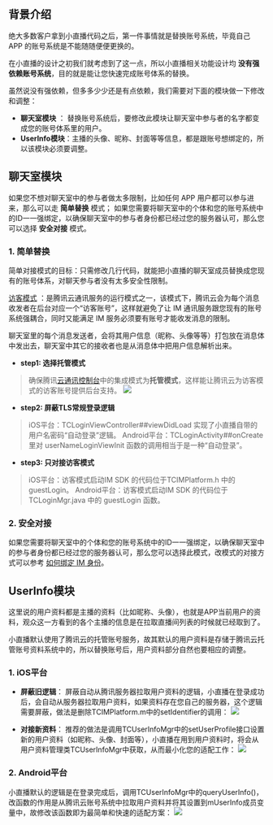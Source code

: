 ## 背景介绍
绝大多数客户拿到小直播代码之后，第一件事情就是替换账号系统，毕竟自己 APP 的账号系统是不能随随便便更换的。

在小直播的设计之初我们就考虑到了这一点，所以小直播相关功能设计均 **没有强依赖账号系统**，目的就是能让您快速完成账号体系的替换。

虽然说没有强依赖，但多多少少还是有点依赖，我们需要对下面的模块做一下修改和调整：
- **聊天室模块** ： 替换账号系统后，要修改此模块让聊天室中参与者的名字都变成您的账号体系里的用户。
- **UserInfo模块**：主播的头像、昵称、封面等等信息，都是跟账号想绑定的，所以该模块必须要调整。

## 聊天室模块
如果您不想对聊天室中的参与者做太多限制，比如任何 APP 用户都可以参与进来，那么可以走 **简单替换** 模式；
如果您需要将聊天室中的个体和您的账号系统中的ID一一强绑定，以确保聊天室中的参与者身份都已经过您的服务器认可，那么您可以选择 **安全对接** 模式。

### 1. 简单替换
简单对接模式的目标：只需修改几行代码，就能把小直播的聊天室成员替换成您现有的账号体系，对聊天参与者没有太多安全性限制。

[访客模式](https://www.qcloud.com/document/product/454/7980#3.2-.E8.AE.BF.E5.AE.A2.EF.BC.88.E6.89.98.E7.AE.A1.EF.BC.89.E6.A8.A1.E5.BC.8F)  ：是腾讯云通讯服务的运行模式之一，该模式下，腾讯云会为每个消息收发者在后台对应一个“访客账号”，这样就避免了让 IM 通讯服务跟您现有的账号系统强耦合，同时又能满足 IM 服务必须要有账号才能收发消息的限制。

聊天室里的每个消息发送者，会将其用户信息（昵称、头像等等）打包放在消息体中发出去，聊天室中其它的接收者也是从消息体中把用户信息解析出来。

- **step1: 选择托管模式**
> 确保腾讯[云通讯控制台](https://console.qcloud.com/avc)中的集成模式为**托管模式**，这样能让腾讯云为访客模式的访客账号提供后台支持。
> ![](//mc.qcloudimg.com/static/img/d52ac3662d5310673a5d6c6a78f50da4/image.png)

- **step2: 屏蔽TLS常规登录逻辑**
> iOS平台：TCLoginViewController##viewDidLoad 实现了小直播自带的用户名密码“自动登录”逻辑。
> Android平台：TCLoginActivity##onCreate 里对 userNameLoginViewInit 函数的调用相当于是一种“自动登录”。

- **step3: 只对接访客模式**
> iOS平台：访客模式启动IM SDK 的代码位于TCIMPlatform.h 中的 guestLogin。
> Android平台：访客模式启动IM SDK 的代码位于TCLoginMgr.java 中的 guestLogin 函数。

### 2. 安全对接
如果您需要将聊天室中的个体和您的账号系统中的ID一一强绑定，以确保聊天室中的参与者身份都已经过您的服务器认可，那么您可以选择此模式，改模式的对接方式可以参考 [如何绑定 IM 身份](https://www.qcloud.com/document/product/454/6562#.E7.BB.91.E5.AE.9Aim.E8.BA.AB.E4.BB.BD)。

## UserInfo模块
这里说的用户资料都是主播的资料（比如昵称、头像），也就是APP当前用户的资料，观众这一方看到的各个主播的信息是在拉取直播间列表的时候就已经取到了。

小直播默认使用了腾讯云的托管账号服务，故其默认的用户资料是存储于腾讯云托管账号资料系统中的，所以替换账号后，用户资料部分自然也要相应的调整。

### 1. iOS平台
- **屏蔽旧逻辑**：
屏蔽自动从腾讯服务器拉取用户资料的逻辑，小直播在登录成功后，会自动从服务器拉取用户资料，如果资料存在您自己的服务器，这个逻辑需要屏蔽，做法是删除TCIMPlatform.m中的setIdentifier的调用：
![](//mc.qcloudimg.com/static/img/6942eb366e524855e8a2a898e6689cf5/image.jpg)
	 
- **对接新资料**：
推荐的做法是调用TCUserInfoMgr中的setUserProfile接口设置新的用户资料（如昵称、头像、封面等），小直播在用到用户资料时，将会从用户资料管理类TCUserInfoMgr中获取，从而最小化您的适配工作：
![](//mc.qcloudimg.com/static/img/e78f80670d85478432e4fe5d932d2430/image.jpg)

### 2. Android平台
小直播默认的逻辑是在登录完成后，调用TCUserInfoMgr中的queryUserInfo()，改函数的作用是从腾讯云账号系统中拉取用户资料并将其设置到mUserInfo成员变量中，故修改该函数即为最简单和快速的适配方案：
![](//mc.qcloudimg.com/static/img/3cc88fb62c6b7fac4215c034806f8d06/image.jpg)





